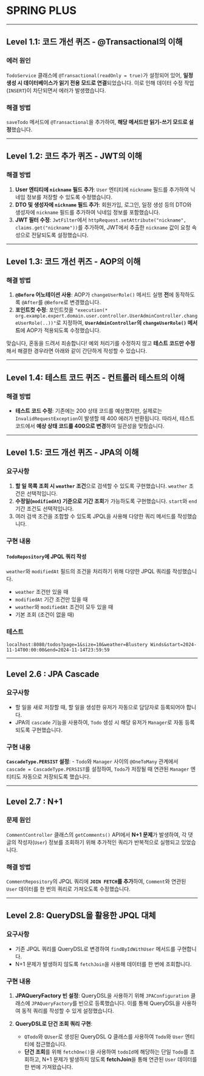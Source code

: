 # SPRING PLUS

---

## Level 1.1: 코드 개선 퀴즈 - @Transactional의 이해

### 에러 원인
`TodoService` 클래스에 `@Transactional(readOnly = true)`가 설정되어 있어, **일정 생성 시 데이터베이스가 읽기 전용 모드로 연결**되었습니다. 이로 인해 데이터 수정 작업(`INSERT`)이 차단되면서 에러가 발생했습니다.

### 해결 방법
`saveTodo` 메서드에 `@Transactional`을 추가하여, **해당 메서드만 읽기-쓰기 모드로 설정**했습니다.

---

## Level 1.2: 코드 추가 퀴즈 - JWT의 이해

### 해결 방법
1. **User 엔티티에 `nickname` 필드 추가**: `User` 엔티티에 `nickname` 필드를 추가하여 닉네임 정보를 저장할 수 있도록 수정했습니다.
2. **DTO 및 생성자에 `nickname` 필드 추가**: 회원가입, 로그인, 일정 생성 등의 DTO와 생성자에 `nickname` 필드를 추가하여 닉네임 정보를 포함했습니다.
3. **JWT 필터 수정**: `JwtFilter`에서 `httpRequest.setAttribute("nickname", claims.get("nickname"))`를 추가하여, JWT에서 추출한 `nickname` 값이 요청 속성으로 전달되도록 설정했습니다.

---

## Level 1.3: 코드 개선 퀴즈 - AOP의 이해

### 해결 방법
1. **`@Before` 어노테이션 사용**: AOP가 `changeUserRole()` 메서드 실행 **전**에 동작하도록 `@After`를 `@Before`로 변경했습니다.
2. **포인트컷 수정**: 포인트컷을 `"execution(* org.example.expert.domain.user.controller.UserAdminController.changeUserRole(..))"`로 지정하여, **`UserAdminController`의 `changeUserRole()` 메서드**에 AOP가 적용되도록 수정했습니다.

맞습니다, 혼동을 드려서 죄송합니다! 예외 처리기를 수정하지 않고 **테스트 코드만 수정**해서 해결한 경우라면 아래와 같이 간단하게 작성할 수 있습니다.

---

## Level 1.4: 테스트 코드 퀴즈 - 컨트롤러 테스트의 이해

### 해결 방법
- **테스트 코드 수정**: 기존에는 200 상태 코드를 예상했지만, 실제로는 `InvalidRequestException`이 발생할 때 400 에러가 반환됩니다. 따라서, 테스트 코드에서 **예상 상태 코드를 400으로 변경**하여 일관성을 맞췄습니다.

---

## Level 1.5: 코드 개선 퀴즈 - JPA의 이해

### 요구사항
1. **할 일 목록 조회 시 `weather` 조건**으로 검색할 수 있도록 구현했습니다. `weather` 조건은 선택적입니다.
2. **수정일(`modifiedAt`) 기준으로 기간 조회**가 가능하도록 구현했습니다. `start`와 `end` 기간 조건도 선택적입니다.
3. 여러 검색 조건을 조합할 수 있도록 JPQL을 사용해 다양한 쿼리 메서드를 작성했습니다.

### 구현 내용

#### `TodoRepository`에 JPQL 쿼리 작성
`weather`와 `modifiedAt` 필드의 조건을 처리하기 위해 다양한 JPQL 쿼리를 작성했습니다.

- `weather` 조건만 있을 때
- `modifiedAt` 기간 조건만 있을 때
- `weather`와 `modifiedAt` 조건이 모두 있을 때
- 기본 조회 (조건이 없을 때)

### 테스트
```
localhost:8080/todos?page=1&size=10&weather=Blustery Winds&start=2024-11-14T00:00:00&end=2024-11-14T23:59:59
```
---

## Level 2.6 : JPA Cascade

### 요구사항
- 할 일을 새로 저장할 때, 할 일을 생성한 유저가 자동으로 담당자로 등록되어야 합니다.
- JPA의 `cascade` 기능을 사용하여, `Todo` 생성 시 해당 유저가 `Manager`로 자동 등록되도록 구현했습니다.

### 구현 내용

**`CascadeType.PERSIST` 설정**:
    - `Todo`와 `Manager` 사이의 `@OneToMany` 관계에서 `cascade = CascadeType.PERSIST`를 설정하여, `Todo`가 저장될 때 연관된 `Manager` 엔티티도 자동으로 저장되도록 했습니다.

--- 

## Level 2.7 : N+1

### 문제 원인
`CommentController` 클래스의 `getComments()` API에서 **N+1 문제**가 발생하여, 각 댓글의 작성자(`User`) 정보를 조회하기 위해 추가적인 쿼리가 반복적으로 실행되고 있었습니다.

### 해결 방법
`CommentRepository`의 JPQL 쿼리에 **`JOIN FETCH`를 추가**하여, `Comment`와 연관된 `User` 데이터를 한 번의 쿼리로 가져오도록 수정했습니다.

---

## Level 2.8: QueryDSL을 활용한 JPQL 대체

### 요구사항
- 기존 JPQL 쿼리를 QueryDSL로 변경하여 `findByIdWithUser` 메서드를 구현합니다.
- N+1 문제가 발생하지 않도록 `fetchJoin`을 사용해 데이터를 한 번에 조회합니다.

### 구현 내용
1. **JPAQueryFactory 빈 설정**: QueryDSL을 사용하기 위해 `JPAConfiguration` 클래스에 `JPAQueryFactory`를 빈으로 등록했습니다. 이를 통해 QueryDSL을 사용하여 동적 쿼리를 작성할 수 있게 설정했습니다.

2. **QueryDSL로 단건 조회 쿼리 구현**: 
   - `QTodo`와 `QUser`로 생성된 QueryDSL Q 클래스를 사용하여 `Todo`와 `User` 엔티티에 접근했습니다.
   - **단건 조회**를 위해 `fetchOne()`을 사용하여 `todoId`에 해당하는 단일 `Todo`를 조회하고, N+1 문제가 발생하지 않도록 **fetchJoin**을 통해 연관된 `User` 데이터를 한 번에 가져왔습니다.


